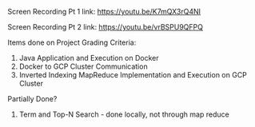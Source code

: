 Screen Recording Pt 1 link:
https://youtu.be/K7mQX3rQ4NI 

Screen Recording Pt 2 link:
https://youtu.be/vrBSPU9QFPQ 

Items done on Project Grading Criteria:

1. Java Application and Execution on Docker
2. Docker to GCP Cluster Communication
3. Inverted Indexing MapReduce Implementation and Execution on GCP Cluster

Partially Done?
1. Term and Top-N Search - done locally, not through map reduce